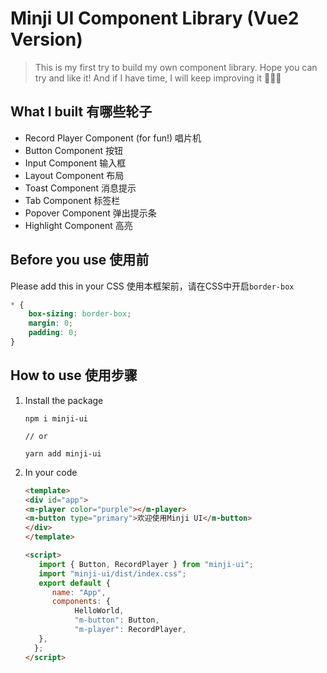 # Minji UI Component Library (Vue2 Version)

> This is my first try to build my own component library. Hope you can try and like it! And if I have time, I will keep improving it 👩🏻‍💻

## What I built 有哪些轮子
- Record Player Component (for fun!) 唱片机
- Button Component 按钮
- Input Component 输入框
- Layout Component 布局
- Toast Component 消息提示
- Tab Component 标签栏
- Popover Component 弹出提示条
- Highlight Component 高亮

## Before you use 使用前
Please add this in your CSS 使用本框架前，请在CSS中开启`border-box`

```css
* {
    box-sizing: border-box;
    margin: 0;
    padding: 0;
}
```

## How to use 使用步骤
1. Install the package
    ```
   npm i minji-ui
   
   // or
   
   yarn add minji-ui
   ```
2. In your code
   ```html
   <template>
   <div id="app">
   <m-player color="purple"></m-player>
   <m-button type="primary">欢迎使用Minji UI</m-button>
   </div>
   </template>

   <script>
      import { Button, RecordPlayer } from "minji-ui";
      import "minji-ui/dist/index.css";
      export default {
         name: "App",
	     components: {
		      HelloWorld,
		      "m-button": Button,
		      "m-player": RecordPlayer,
      },
     };
   </script>